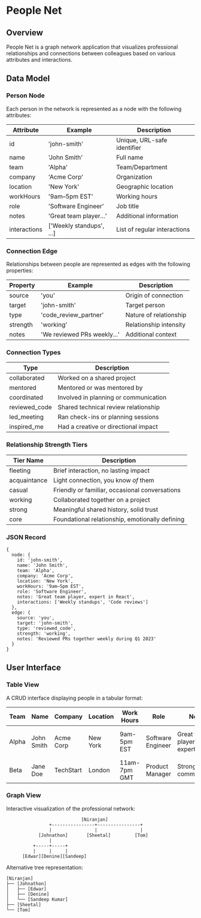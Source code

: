# People Net

## Overview
People Net is a graph network application that visualizes professional relationships and connections between colleagues based on various attributes and interactions.

## Data Model

### Person Node
Each person in the network is represented as a node with the following attributes:

| Attribute    | Example                    | Description                    |
|-------------|----------------------------|--------------------------------|
| id          | 'john-smith'              | Unique, URL-safe identifier    |
| name        | 'John Smith'              | Full name                      |
| team        | 'Alpha'                   | Team/Department                |
| company     | 'Acme Corp'               | Organization                   |
| location    | 'New York'                | Geographic location            |
| workHours   | '9am–5pm EST'             | Working hours                  |
| role        | 'Software Engineer'        | Job title                      |
| notes       | 'Great team player...'     | Additional information         |
| interactions| ['Weekly standups', ...]   | List of regular interactions   |

### Connection Edge
Relationships between people are represented as edges with the following properties:

| Property  | Example                    | Description                    |
|-----------|----------------------------|--------------------------------|
| source    | 'you'                      | Origin of connection           |
| target    | 'john-smith'              | Target person                  |
| type      | 'code_review_partner'      | Nature of relationship         |
| strength  | 'working'                  | Relationship intensity         |
| notes     | 'We reviewed PRs weekly...'| Additional context             |

### Connection Types
| Type            | Description                           |
|----------------|---------------------------------------|
| collaborated   | Worked on a shared project            |
| mentored       | Mentored or was mentored by           |
| coordinated    | Involved in planning or communication |
| reviewed_code  | Shared technical review relationship  |
| led_meeting    | Ran check-ins or planning sessions    |
| inspired_me    | Had a creative or directional impact  |

### Relationship Strength Tiers
| Tier Name      | Description                                           |
|---------------|-------------------------------------------------------|
| fleeting      | Brief interaction, no lasting impact                  |
| acquaintance  | Light connection, you know *of* them                  |
| casual        | Friendly or familiar, occasional conversations        |
| working       | Collaborated together on a project                    |
| strong        | Meaningful shared history, solid trust                |
| core          | Foundational relationship, emotionally defining       |


### JSON Record
````
{
  node: {
    id: 'john-smith',
    name: 'John Smith',
    team: 'Alpha',
    company: 'Acme Corp',
    location: 'New York',
    workHours: '9am–5pm EST',
    role: 'Software Engineer',
    notes: 'Great team player, expert in React',
    interactions: ['Weekly standups', 'Code reviews']
  },
  edge: {
    source: 'you',
    target: 'john-smith',
    type: 'reviewed_code',
    strength: 'working',
    notes: 'Reviewed PRs together weekly during Q1 2023'
  }
}
````

## User Interface

### Table View
A CRUD interface displaying people in a tabular format:

| Team  | Name        | Company    | Location   | Work Hours     | Role              | Notes                          | Interactions                    |
|-------|-------------|------------|------------|----------------|-------------------|--------------------------------|--------------------------------|
| Alpha | John Smith  | Acme Corp  | New York   | 9am-5pm EST    | Software Engineer | Great team player, React expert | Weekly standups, code reviews   |
| Beta  | Jane Doe    | TechStart  | London     | 11am-7pm GMT   | Product Manager   | Strong communicator            | Daily check-ins, planning       |

### Graph View
Interactive visualization of the professional network:

```
                            [Niranjan]
                +----------------+----------------+
                |                |                |
            [Johnathon]       [Sheetal]         [Tom]
                |
          +-----+-----+
          |     |     |
      [Edwar][Denine][Sandeep]
```

Alternative tree representation:
```
[Niranjan]
├── [Johnathon]
│   ├── [Edwar]
│   ├── [Denine]
│   └── [Sandeep Kumar]
├── [Sheetal]
└── [Tom]
```
